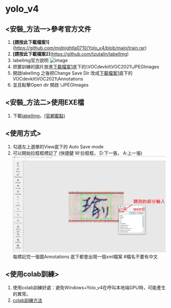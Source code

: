 # yolo_v4


## <安裝_方法一>參考官方文件
1. **[請按此下載檔案1]**(https://github.com/midnightla0710/Yolo_v4/blob/main/train.rar)
2. **[請按此下載檔案2]**(https://github.com/tzutalin/labelImg)
3. labelImg官方說明
    ![image](https://github.com/midnightla0710/Yolo_v4/blob/main/Win%E6%88%96Win%2BAnaconda.png)
5. 把要訓練的圖片放進[下載檔案1](https://github.com/midnightla0710/Yolo_v4/blob/main/train.rar)底下的\VOCdevkit\VOC2021\JPEGImages
6. 開啟labelImg 之後把Change Save Dir 改成[下載檔案1](https://github.com/a13140120a/yolo_v4/blob/main/train.rar)底下的VOCdevkit\VOC2021\Annotations
7. 並且點擊Open dir 開啟 \JPEGImages


## <安裝_方法二>使用EXE檔
1. 下載[labelImg](https://github.com/midnightla0710/Yolo_v4/blob/main/windows_v1.8.1.rar)，[(官網載點)](https://tzutalin.github.io/labelImg/)


## <使用方式>
1. 勾選左上選單的View底下的 Auto Save mode
2. 可以開始拉框框標記了 (快捷鍵 W:拉框框， D:下一張， A:上一張)
    ![image](https://github.com/midnightla0710/Yolo_v4/blob/main/teach.PNG)
    每標記完一張圖Annotations 底下都會出現一個xml檔案  #檔名不要有中文


## <使用colab訓練>
1.  使用colab訓練好處：避免Windows+Yolo_v4在呼叫本地端GPU時，可能產生的異常。
2.  [colab訓練方法](https://github.com/midnightla0710/Yolo_v4/blob/main/colab_yolov4.ipynb)
